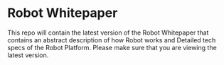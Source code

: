 # Robot Whitepaper
This repo will contain the latest version of the Robot Whitepaper that contains an abstract description of how Robot works and Detailed tech specs of the Robot Platform. Please make sure that you are viewing the latest version.
